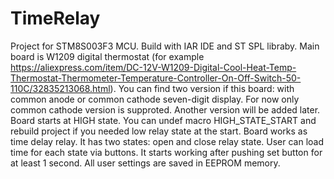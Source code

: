 # TimeRelay
Project for STM8S003F3 MCU. Build with IAR IDE and ST SPL libraby.
Main board is W1209 digital thermostat (for example https://aliexpress.com/item/DC-12V-W1209-Digital-Cool-Heat-Temp-Thermostat-Thermometer-Temperature-Controller-On-Off-Switch-50-110C/32835213068.html). You can find two version if this board: with common anode or common cathode seven-digit display.
For now only common cathode version is supproted. Another version will be added later.
Board starts at HIGH state. You can undef macro HIGH_STATE_START and rebuild project if you needed low relay state at the start.
Board works as time delay relay. It has two states: open and close relay state. User can load time for each state via buttons.
It starts working after pushing set button for at least 1 second. 
All user settings are saved in EEPROM memory.
